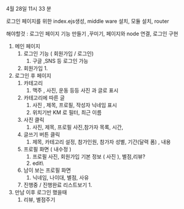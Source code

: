 4월 28일 11시 33 분 

로그인 페이지를 위한 index.ejs생성, middle ware 설치, 모듈 설치, router 

해야할것 : 로그인 페이지 기능 만들기 ,꾸미기, 페이지와 node 연결, 로그인 구현

1. 메인 페이지 
   1. 로그인 기능 ( 회원가입 / 로그인)
      1. 구글 ,SNS 등 로그인 가능
   2. 회원가입
      1. 
2. 로그인 후 페이지
   1. 카테고리
      1. 맥주 , 사진, 운동 등등 사진 과 글로 표시
   2. 카테고리에 따른 글
      1. 사진 , 제목, 프로필, 작성자 닉네임 표시
      2. 위치기반 KM 로  필터, 최근 이름
   3. 사진 클릭
      1. 사진, 제목, 프로필 사진,참가자 목록, 시간, 
   4. 글쓰기 버튼 클릭
      1. 제목, 카테고리 설정, 참가인원,  참가자 성별, 기간(달력 폼) , 내용
   5. 프로필 화면 ( 내수정 )
      1. 프로필 사진, 회원가입 기본 정보 ( 사진 ), 별점,리뷰?
      2. edit\
   6. 남이 보는 프로필 화면
      1. 닉네임, 나이대, 별점, 사유
   7. 진행중 / 진행완료 리스트보기
      1. 
3. 만남 이후 로그인 했을때
   1. 리뷰, 별점주기

